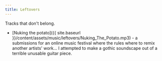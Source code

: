 ```yaml
---
title: Leftovers
---
```


Tracks that don't belong.

- [Nuking the potato]({{ site.baseurl }}/content/assets/music/leftovers/Nuking_The_Potato.mp3) - a submissions for an online music festival where the rules where to remix another artists' work... I attempted to make a gothic soundscape out of a terrible unusable guitar piece.
